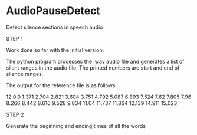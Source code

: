 # AudioPauseDetect
Detect silence sections in speech audio

STEP 1

Work done so far with the initial version:

The python program processes the .wav audio file and generates a list of silent ranges in the audio file.
The printed numbers are start and end of silence ranges.

The output for the reference file is as follows:

12
0.0 1.371
2.704 2.821
3.604 3.751
4.792 5.087
6.893 7.524
7.62 7.805
7.96 8.266
8.442 8.616
9.528 9.834
11.04 11.737
11.864 12.139
14.911 15.023

STEP 2

Generate the beginning and ending times of all the words
